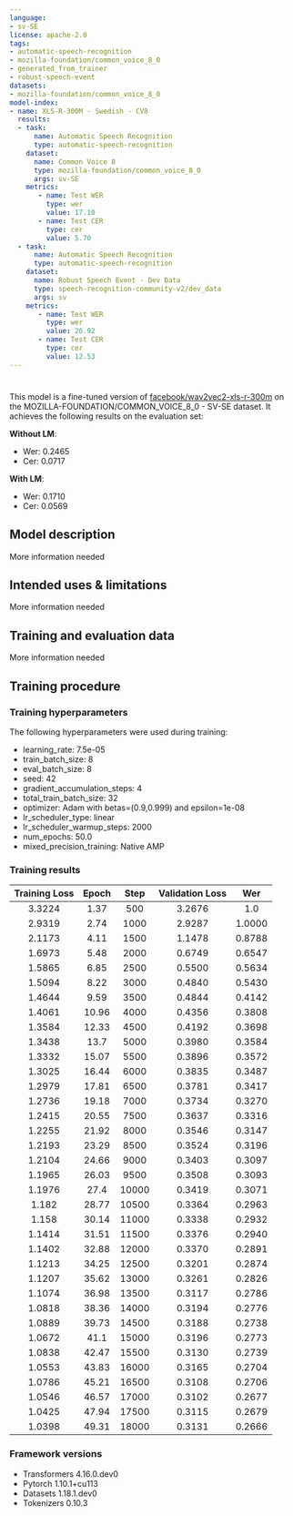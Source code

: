 ```yaml
---
language:
- sv-SE
license: apache-2.0
tags:
- automatic-speech-recognition
- mozilla-foundation/common_voice_8_0
- generated_from_trainer
- robust-speech-event
datasets:
- mozilla-foundation/common_voice_8_0
model-index:
- name: XLS-R-300M - Swedish - CV8
  results:
  - task: 
      name: Automatic Speech Recognition 
      type: automatic-speech-recognition
    dataset:
      name: Common Voice 8
      type: mozilla-foundation/common_voice_8_0
      args: sv-SE
    metrics:
       - name: Test WER
         type: wer
         value: 17.10
       - name: Test CER
         type: cer
         value: 5.70
  - task: 
      name: Automatic Speech Recognition
      type: automatic-speech-recognition
    dataset:
      name: Robust Speech Event - Dev Data
      type: speech-recognition-community-v2/dev_data
      args: sv
    metrics:
       - name: Test WER
         type: wer
         value: 26.92
       - name: Test CER
         type: cer
         value: 12.53
---
```


<!-- This model card has been generated automatically according to the information the Trainer had access to. You
should probably proofread and complete it, then remove this comment. -->

# 

This model is a fine-tuned version of [facebook/wav2vec2-xls-r-300m](https://huggingface.co/facebook/wav2vec2-xls-r-300m) on the MOZILLA-FOUNDATION/COMMON_VOICE_8_0 - SV-SE dataset.
It achieves the following results on the evaluation set:

**Without LM**:

- Wer: 0.2465
- Cer: 0.0717

**With LM**:

- Wer: 0.1710
- Cer: 0.0569

## Model description

More information needed

## Intended uses & limitations

More information needed

## Training and evaluation data

More information needed

## Training procedure

### Training hyperparameters

The following hyperparameters were used during training:
- learning_rate: 7.5e-05
- train_batch_size: 8
- eval_batch_size: 8
- seed: 42
- gradient_accumulation_steps: 4
- total_train_batch_size: 32
- optimizer: Adam with betas=(0.9,0.999) and epsilon=1e-08
- lr_scheduler_type: linear
- lr_scheduler_warmup_steps: 2000
- num_epochs: 50.0
- mixed_precision_training: Native AMP

### Training results

| Training Loss | Epoch | Step  | Validation Loss | Wer    |
|:-------------:|:-----:|:-----:|:---------------:|:------:|
| 3.3224        | 1.37  | 500   | 3.2676          | 1.0    |
| 2.9319        | 2.74  | 1000  | 2.9287          | 1.0000 |
| 2.1173        | 4.11  | 1500  | 1.1478          | 0.8788 |
| 1.6973        | 5.48  | 2000  | 0.6749          | 0.6547 |
| 1.5865        | 6.85  | 2500  | 0.5500          | 0.5634 |
| 1.5094        | 8.22  | 3000  | 0.4840          | 0.5430 |
| 1.4644        | 9.59  | 3500  | 0.4844          | 0.4142 |
| 1.4061        | 10.96 | 4000  | 0.4356          | 0.3808 |
| 1.3584        | 12.33 | 4500  | 0.4192          | 0.3698 |
| 1.3438        | 13.7  | 5000  | 0.3980          | 0.3584 |
| 1.3332        | 15.07 | 5500  | 0.3896          | 0.3572 |
| 1.3025        | 16.44 | 6000  | 0.3835          | 0.3487 |
| 1.2979        | 17.81 | 6500  | 0.3781          | 0.3417 |
| 1.2736        | 19.18 | 7000  | 0.3734          | 0.3270 |
| 1.2415        | 20.55 | 7500  | 0.3637          | 0.3316 |
| 1.2255        | 21.92 | 8000  | 0.3546          | 0.3147 |
| 1.2193        | 23.29 | 8500  | 0.3524          | 0.3196 |
| 1.2104        | 24.66 | 9000  | 0.3403          | 0.3097 |
| 1.1965        | 26.03 | 9500  | 0.3508          | 0.3093 |
| 1.1976        | 27.4  | 10000 | 0.3419          | 0.3071 |
| 1.182         | 28.77 | 10500 | 0.3364          | 0.2963 |
| 1.158         | 30.14 | 11000 | 0.3338          | 0.2932 |
| 1.1414        | 31.51 | 11500 | 0.3376          | 0.2940 |
| 1.1402        | 32.88 | 12000 | 0.3370          | 0.2891 |
| 1.1213        | 34.25 | 12500 | 0.3201          | 0.2874 |
| 1.1207        | 35.62 | 13000 | 0.3261          | 0.2826 |
| 1.1074        | 36.98 | 13500 | 0.3117          | 0.2786 |
| 1.0818        | 38.36 | 14000 | 0.3194          | 0.2776 |
| 1.0889        | 39.73 | 14500 | 0.3188          | 0.2738 |
| 1.0672        | 41.1  | 15000 | 0.3196          | 0.2773 |
| 1.0838        | 42.47 | 15500 | 0.3130          | 0.2739 |
| 1.0553        | 43.83 | 16000 | 0.3165          | 0.2704 |
| 1.0786        | 45.21 | 16500 | 0.3108          | 0.2706 |
| 1.0546        | 46.57 | 17000 | 0.3102          | 0.2677 |
| 1.0425        | 47.94 | 17500 | 0.3115          | 0.2679 |
| 1.0398        | 49.31 | 18000 | 0.3131          | 0.2666 |


### Framework versions

- Transformers 4.16.0.dev0
- Pytorch 1.10.1+cu113
- Datasets 1.18.1.dev0
- Tokenizers 0.10.3
